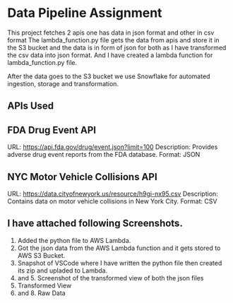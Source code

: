 # Data Pipeline Assignment
This project fetches 2 apis one has data in json format and other in csv format
The lambda_function.py file gets the data from apis and store it in the S3 bucket and the data
is in form of json for both as I have transformed the csv data into json format.
And I have created a lambda function for lambda_function.py file.

After the data goes to the S3 bucket we use Snowflake for automated ingestion, storage and transformation.

## APIs Used


## FDA Drug Event API

URL: https://api.fda.gov/drug/event.json?limit=100
Description: Provides adverse drug event reports from the FDA database.
Format: JSON



## NYC Motor Vehicle Collisions API

URL: https://data.cityofnewyork.us/resource/h9gi-nx95.csv
Description: Contains data on motor vehicle collisions in New York City.
Format: CSV

## I have attached following Screenshots.


1. Added the python file to AWS Lambda.
2. Got the json data from the AWS Lambda function and it gets stored to AWS S3 Bucket.
3. Snapshot of VSCode where I have written the python file then created its zip and upladed to Lambda.
4. and 5. Screenshot of the transformed view of both the json files
6. Transformed View
7. and 8. Raw Data

